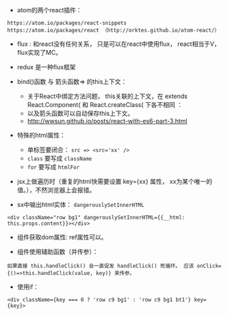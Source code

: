 * atom的两个react插件：
```
https://atom.io/packages/react-snippets
https://atom.io/packages/react （http://orktes.github.io/atom-react/）
```

* flux : 和react没有任何关系， 只是可以在react中使用flux， react相当于V， flux实现了MC。 

* redux 是一种flux框架

* bind()函数 与 箭头函数=> 的this上下文：
  * 关于React中绑定方法问题，  this关联的上下文，在 extends React.Component{ 和 React.createClass( 下各不相同 ： 
  * 以及箭头函数可以自动保存this上下文。
  * http://wwsun.github.io/posts/react-with-es6-part-3.html


* 特殊的html属性：
  * 单标签要闭合： `src => <src='xx' />`
  * `class` 要写成 `className`
  * `for` 要写成 `htmlFor`


* jsx上做遍历时（重复的html快需要设置 key={xx} 属性， xx为某个唯一的值。），不然浏览器上会报错。


* sx中输出html实体： `dangerouslySetInnerHTML`
```
<div className="row bg1" dangerouslySetInnerHTML={{__html: this.props.content}}></div>
```

* 组件获取dom属性: ref属性可以。


* 组件使用辅助函数（并传参）： 
```
如果直接 this.handleClick() 会一直促发 handleClick() 死循环。 应该 onClick={()=>this.handleClick(value, key)} 来传参。
```

* 使用if： 
```
<div className={key === 0 ? 'row c9 bg1' : 'row c9 bg1 bt1'} key={key}>
```


